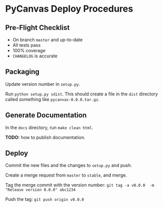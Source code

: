 PyCanvas Deploy Procedures
==========================

Pre-Flight Checklist
--------------------

- On branch `master` and up-to-date
- All tests pass
- 100% coverage
- `CHANGELOG` is accurate

Packaging
---------

Update version number in `setup.py`.

Run `python setup.py sdist`. This should create a file in the `dist` directory called something like `pycanvas-0.0.0.tar.gz`.

Generate Documentation
----------------------

In the `docs` directory, run `make clean html`.

**TODO:** how to publish documentation.

Deploy
------

Commit the new files and the changes to `setup.py` and push.

Create a merge request from `master` to `stable`, and merge.

Tag the merge commit with the version number: `git tag -a v0.0.0  -m "Release version 0.0.0" abc1234`

Push the tag: `git push origin v0.0.0`

